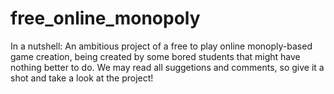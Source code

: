 # free_online_monopoly

In a nutshell:
  An ambitious project of a free to play online monoply-based game creation, being created by some bored students that might have nothing better to do. We may read all suggetions and comments, so give it a shot and take a look at the project!
  

